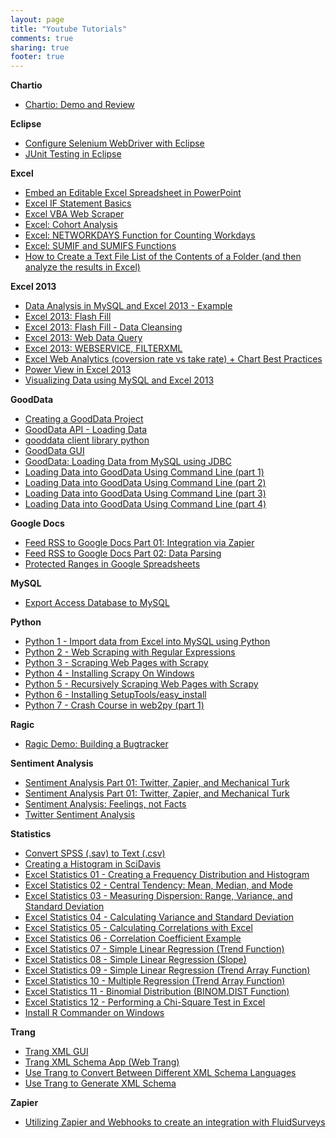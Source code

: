 ```yaml
---
layout: page
title: "Youtube Tutorials"
comments: true
sharing: true
footer: true
---
```


**Chartio**

*   [Chartio: Demo and Review](http://www.youtube.com/watch?v=haItDUXuPhM "Chartio: Demo and Review")

**Eclipse**

*   [Configure Selenium WebDriver with Eclipse](http://www.youtube.com/watch?v=xaWLIBKAQps "Configure Selenium WebDriver with Eclipse")
*	[JUnit Testing in Eclipse](http://www.youtube.com/watch?v=v2F49zLLj-8 "JUnit Testing in Eclipse")

**Excel**

*   [Embed an Editable Excel Spreadsheet in PowerPoint](http://www.youtube.com/watch?v=FUBHzZNzANA "Embed an Editable Excel Spreadsheet in PowerPoint")
*   [Excel IF Statement Basics](http://www.youtube.com/watch?v=D6iphpfx-Zo "Excel IF Statement Basics")
*   [Excel VBA Web Scraper](http://www.youtube.com/watch?v=qRMTXatcA_U "Excel VBA Web Scraper")
*   [Excel: Cohort Analysis](http://www.youtube.com/watch?v=2QZQolcLo6M "Excel: Cohort Analysis")
*   [Excel: NETWORKDAYS Function for Counting Workdays](http://www.youtube.com/watch?v=8bkuH90CGjw "Excel: NETWORKDAYS Function for Counting Workdays")
*   [Excel: SUMIF and SUMIFS Functions](http://www.youtube.com/watch?v=AvfxaS2-h-4&amp;feature=youtu.be "Excel: SUMIF and SUMIFS Functions")
*   [How to Create a Text File List of the Contents of a Folder (and then analyze the results in Excel)](http://www.youtube.com/watch?v=SHKJlAoxxaA "How to Create a Text File List of the Contents of a Folder (and then analyze the results in Excel)")

**Excel 2013**

*   [Data Analysis in MySQL and Excel 2013 - Example](http://www.youtube.com/watch?v=lNkgKOhmIwk "Data Analysis in MySQL and Excel 2013 - Example")
*   [Excel 2013: Flash Fill](http://www.youtube.com/watch?v=YPG8PAQQ894 "Excel 2013: Flash Fill")
*   [Excel 2013: Flash Fill - Data Cleansing](http://www.youtube.com/watch?v=aMdnbMQImVg "Excel 2013: Flash Fill - Data Cleansing")
*   [Excel 2013: Web Data Query](http://www.youtube.com/watch?v=q7SAqrUVHHw "Excel 2013: Web Data Query")
*   [Excel 2013: WEBSERVICE, FILTERXML](http://www.youtube.com/watch?v=cyst4A18gis "Excel 2013: WEBSERVICE, FILTERXML")
*   [Excel Web Analytics (coversion rate vs take rate) + Chart Best Practices](http://www.youtube.com/watch?v=K7_5RbX-huQ "Excel Web Analytics (coversion rate vs take rate) + Chart Best Practices")
*   [Power View in Excel 2013](http://www.youtube.com/watch?v=3xhwOEGjhxw "Power View in Excel 2013")
*   [Visualizing Data using MySQL and Excel 2013](http://www.youtube.com/watch?v=n7NTCAJtS80 "Visualizing Data using MySQL and Excel 2013")

**GoodData**

*   [Creating a GoodData Project](http://www.youtube.com/watch?v=zso3LJdvB68 "Creating a GoodData Project")
*   [GoodData API - Loading Data](http://www.youtube.com/watch?v=Cl5ZTvQSFLQ "GoodData API - Loading Data")
*   [gooddata client library python](http://www.youtube.com/watch?v=XxX70Wahb_Q "gooddata client library python")
*   [GoodData GUI](http://www.youtube.com/watch?v=A2iZf2893jQ "GoodData GUI")
*   [GoodData: Loading Data from MySQL using JDBC](http://www.youtube.com/watch?v=8ZTm8FmBFek "GoodData: Loading Data from MySQL using JDBC")
*   [Loading Data into GoodData Using Command Line (part 1)](http://www.youtube.com/watch?v=RTk9id1T9tc "Loading Data into GoodData Using Command Line (part 1)")
*   [Loading Data into GoodData Using Command Line (part 2)](http://www.youtube.com/watch?v=hO1iuWnfC5s "Loading Data into GoodData Using Command Line (part 2)")
*   [Loading Data into GoodData Using Command Line (part 3)](http://www.youtube.com/watch?v=WTONMaKrv2o "Loading Data into GoodData Using Command Line (part 3)")
*   [Loading Data into GoodData Using Command Line (part 4)](http://www.youtube.com/watch?v=HiyG7Sr9WLE "Loading Data into GoodData Using Command Line (part 4)")

**Google Docs**

*   [Feed RSS to Google Docs Part 01: Integration via Zapier](http://www.youtube.com/watch?v=C0COhzDwJ2s "Feed RSS to Google Docs Part 01: Integration via Zapier")
*   [Feed RSS to Google Docs Part 02: Data Parsing](http://www.youtube.com/watch?v=A8tldA_-XZU "Feed RSS to Google Docs Part 02: Data Parsing")
*   [Protected Ranges in Google Spreadsheets](http://www.youtube.com/watch?v=aPCIp9OQ9q4 "Protected Ranges in Google Spreadsheets")

**MySQL**

*   [Export Access Database to MySQL](http://www.youtube.com/watch?v=m9LxGF3Qc90 "Export Access Database to MySQL")

**Python**

*   [Python 1 - Import data from Excel into MySQL using Python](http://www.youtube.com/watch?v=YLXFEQLCogM "Python 1 - Import data from Excel into MySQL using Python")
*   [Python 2 - Web Scraping with Regular Expressions](http://www.youtube.com/watch?v=DcZTNwdWVeo "Python 2 - Web Scraping with Regular Expressions")
*   [Python 3 - Scraping Web Pages with Scrapy](http://www.youtube.com/watch?v=1EFnX1UkXVU "Python 3 - Scraping Web Pages with Scrapy")
*   [Python 4 - Installing Scrapy On Windows](http://www.youtube.com/watch?v=eEK2kmmvIdw "Python 4 - Installing Scrapy On Windows")
*   [Python 5 - Recursively Scraping Web Pages with Scrapy](http://www.youtube.com/watch?v=P-_TpZ54Vcw "Python 5 - Recursively Scraping Web Pages with Scrapy")
*   [Python 6 - Installing SetupTools/easy_install](http://www.youtube.com/watch?v=ssQAFIQ4oBU "Python 6 - Installing SetupTools/easy_install")
*   [Python 7 - Crash Course in web2py (part 1)](http://www.youtube.com/watch?v=BXzqmHx6edY "Python 7 - Crash Course in web2py (part 1)")

**Ragic**

*   [Ragic Demo: Building a Bugtracker](http://www.youtube.com/watch?v=LniFuJ4CKBk "Ragic Demo: Building a Bugtracker")

**Sentiment Analysis**

*   [Sentiment Analysis Part 01: Twitter, Zapier, and Mechanical Turk](http://www.youtube.com/watch?v=lq3dLgyVrCo "Sentiment Analysis Part 01: Twitter, Zapier, and Mechanical Turk")
*   [Sentiment Analysis Part 01: Twitter, Zapier, and Mechanical Turk](http://www.youtube.com/watch?v=rRuZvqUj8YM "Sentiment Analysis Part 01: Twitter, Zapier, and Mechanical Turk")
*   [Sentiment Analysis: Feelings, not Facts](http://www.youtube.com/watch?v=YmOYrozqCps "Sentiment Analysis: Feelings, not Facts")
*   [Twitter Sentiment Analysis](http://www.youtube.com/watch?v=adIvt_luO1o "Twitter Sentiment Analysis")

**Statistics**

*   [Convert SPSS (.sav) to Text (.csv)](http://www.youtube.com/watch?v=yPaPZDg6JAA "Convert SPSS (.sav) to Text (.csv)")
*   [Creating a Histogram in SciDavis](http://www.youtube.com/watch?v=6L92xqM1HCI "Creating a Histogram in SciDavis")
*   [Excel Statistics 01 - Creating a Frequency Distribution and Histogram](http://www.youtube.com/watch?v=DXj4Q0jhLsI "Excel Statistics 01 - Creating a Frequency Distribution and Histogram")
*   [Excel Statistics 02 - Central Tendency: Mean, Median, and Mode](http://www.youtube.com/watch?v=-_6yM23kPHc "Excel Statistics 02 - Central Tendency: Mean, Median, and Mode")
*   [Excel Statistics 03 - Measuring Dispersion: Range, Variance, and Standard Deviation](http://www.youtube.com/watch?v=fgVNgJsmbTM "Excel Statistics 03 - Measuring Dispersion: Range, Variance, and Standard Deviation")
*   [Excel Statistics 04 - Calculating Variance and Standard Deviation](http://www.youtube.com/watch?v=T5GNbSgg9lw "Excel Statistics 04 - Calculating Variance and Standard Deviation")
*   [Excel Statistics 05 - Calculating Correlations with Excel](http://www.youtube.com/watch?v=wY4S6F2k8no "Excel Statistics 05 - Calculating Correlations with Excel")
*   [Excel Statistics 06 - Correlation Coefficient Example](http://www.youtube.com/watch?v=uVZKPaL9mgI "Excel Statistics 06 - Correlation Coefficient Example")
*   [Excel Statistics 07 - Simple Linear Regression (Trend Function)](http://www.youtube.com/watch?v=dlNZ9XMo1so "Excel Statistics 07 - Simple Linear Regression (Trend Function)")
*   [Excel Statistics 08 - Simple Linear Regression (Slope)](http://www.youtube.com/watch?v=sbEUqy14VBg "Excel Statistics 08 - Simple Linear Regression (Slope)")
*   [Excel Statistics 09 - Simple Linear Regression (Trend Array Function)](http://www.youtube.com/watch?v=Cz20ega0VZk "Excel Statistics 09 - Simple Linear Regression (Trend Array Function)")
*   [Excel Statistics 10 - Multiple Regression (Trend Array Function)](http://www.youtube.com/watch?v=FtU1_Q8ARgk "Excel Statistics 10 - Multiple Regression (Trend Array Function)")
*   [Excel Statistics 11 - Binomial Distribution (BINOM.DIST Function)](http://www.youtube.com/watch?v=aHZHWV2syfs "Excel Statistics 11 - Binomial Distribution (BINOM.DIST Function)")
*   [Excel Statistics 12 - Performing a Chi-Square Test in Excel](http://www.youtube.com/watch?v=dDR3j-yIkqs "Excel Statistics 12 - Performing a Chi-Square Test in Excel")
*   [Install R Commander on Windows](http://www.youtube.com/watch?v=OgfQjM8VC_Q "Install R Commander on Windows")

**Trang**

*   [Trang XML GUI](http://www.youtube.com/watch?v=iF5AKNeTf6A "Trang XML GUI")
*   [Trang XML Schema App (Web Trang)](http://www.youtube.com/watch?v=vJas9-QD9OQ "Trang XML Schema App (Web Trang)")
*   [Use Trang to Convert Between Different XML Schema Languages](http://www.youtube.com/watch?v=7HKd_ixfIEE "Use Trang to Convert Between Different XML Schema Languages")
*   [Use Trang to Generate XML Schema](http://www.youtube.com/watch?v=j8Fzo55_T-w "Use Trang to Generate XML Schema")

**Zapier**

*   [Utilizing Zapier and Webhooks to create an integration with FluidSurveys](http://www.youtube.com/watch?v=jUXjHrz_i3c "Utilizing Zapier and Webhooks to create an integration with FluidSurveys")